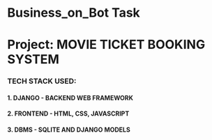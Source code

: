 # Business_on_Bot Task

# Project: MOVIE TICKET BOOKING SYSTEM

### TECH STACK USED:
#### 1. DJANGO - BACKEND WEB FRAMEWORK
#### 2. FRONTEND - HTML, CSS, JAVASCRIPT
#### 3. DBMS - SQLITE AND DJANGO MODELS



